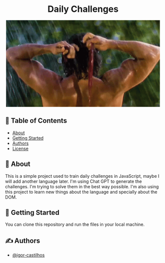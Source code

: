 <div style="text-align:center">
    <h1>Daily Challenges</h1>
</div>

<div style="text-align:center">
  <img src="tenor.gif" alt="animated" />
</div>

## 📝 Table of Contents
- [About](#about)
- [Getting Started](#getting_started)
- [Authors](#authors)
- [License](#license)

## 🧐 About <a name = "about"></a>
This is a simple project used to train daily challenges in JavaScript, maybe I will add another language later. I'm using Chat GPT to generate the challenges. I'm trying to solve them in the best way possible. I'm also using this project to learn new things about the language and specially about the DOM.

## 🏁 Getting Started <a name = "getting_started"></a>
You can clone this repository and run the files in your local machine.

## ✍️ Authors <a name = "authors"></a>
- [@igor-castilhos](https://www.linkedin.com/in/igorcastilhos/)
